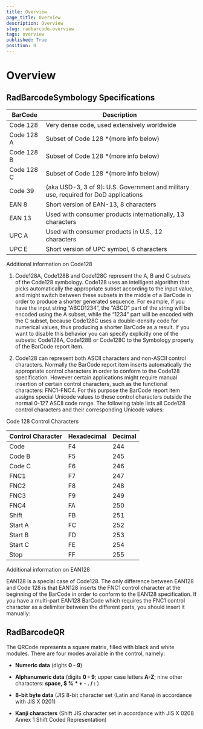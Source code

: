 ```yaml
---
title: Overview
page_title: Overview
description: Overview
slug: radbarcode-overview
tags: overview
published: True
position: 0
---
```


# Overview

## RadBarcodeSymbology Specifications
|BarCode	|Description|
|-----------|-----------|
|Code 128	|Very dense code, used extensively worldwide|
|Code 128 A	|Subset of Code 128  *(more info below)|
|Code 128 B	|Subset of Code 128  *(more info below)|
|Code 128 C	|Subset of Code 128  *(more info below)|
|Code 39	|(aka USD-3, 3 of 9): U.S. Government and military use, required for DoD applications|
|EAN 8	    |Short version of EAN-13, 8 characters|
|EAN 13	    |Used with consumer products internationally, 13 characters|
|UPC A	    |Used with consumer products in U.S., 12 characters|
|UPC E	    |Short version of UPC symbol, 6 characters|

Additional information on Code128

1. Code128A, Code128B and Code128C represent the A, B and C subsets of the Code128 symbology. Code128 uses an intelligent algorithm that picks automatically the appropriate subset according to the input value, and might switch between these subsets in the middle of a BarCode in order to produce a shorter generated sequence. For example, if you have the input string “ABCD1234”, the “ABCD” part of the string will be encoded using the A subset, while the “1234” part will be encoded with the C subset, because Code128C uses a double-density code for numerical values, thus producing a shorter BarCode as a result. If you want to disable this behavior you can specify explicitly one of the subsets: Code128A, Code128B or Code128C to the Symbology property of the BarCode report item.

1. Code128 can represent both ASCII characters and non-ASCII control characters. Normally the BarCode report item inserts automatically the appropriate control characters in order to conform to the Code128 specification. However certain applications might require manual insertion of certain control characters, such as the functional characters: FNC1-FNC4. For this purpose the BarCode report item assigns special Unicode values to these control characters outside the normal 0-127 ASCII code range. The following table lists all Code128 control characters and their corresponding Unicode values:

Code 128 Control Characters

|Control Character|Hexadecimal|Decimal|
|-----------------|-----------|-------|
|Code|F4|244|
|Code B|F5|245|
|Code C|F6|246|
|FNC1|F7|247|
|FNC2|F8|248|
|FNC3|F9|249|
|FNC4|FA|250|
|Shift|FB|251|
|Start A|FC|252|
|Start B|FD|253|
|Start C|FE|254|
|Stop|FF|255|


Additional information on EAN128

EAN128 is a special case of Code128. The only difference between EAN128 and Code 128 is that EAN128 inserts the FNC1 control character at the beginning of the BarCode in order to conform to the EAN128 specification. If you have a multi-part EAN128 BarCode which requires the FNC1 control character as a delimiter between the different parts, you should insert it manually:

## RadBarcodeQR

The QRCode represents a square matrix, filled with black and white modules. There are four modes available in the control, namely:

* __Numeric data__ (digits __0 - 9__)

* __Alphanumeric data__ (digits __0 - 9__; upper case letters __A-Z__; nine other characters: __space, $ % * + - . / :__ )

* __8-bit byte data__ (JIS 8-bit character set (Latin and Kana) in accordance with JIS X 0201)

* __Kanji characters__ (Shift JIS character set in accordance with JIS X 0208 Annex 1 Shift Coded Representation)
